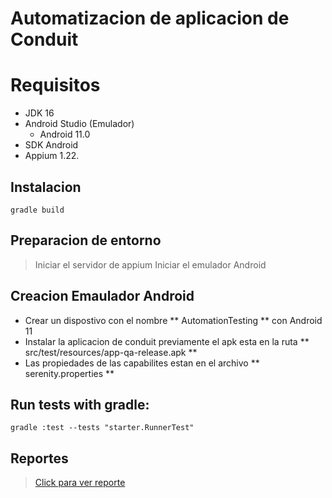 
# Automatizacion de aplicacion de Conduit


# Requisitos

- JDK 16
- Android Studio (Emulador)
    - Android 11.0
- SDK Android
- Appium 1.22.

## Instalacion

```
gradle build
```

## Preparacion de entorno

> Iniciar el servidor de appium
> Iniciar el emulador Android
> 
## Creacion Emaulador Android 

- Crear un dispostivo con el nombre ** AutomationTesting ** con Android 11 
- Instalar la aplicacion de conduit previamente el apk esta en la ruta  ** src/test/resources/app-qa-release.apk **
- Las propiedades de las capabilites estan en el archivo ** serenity.properties **

## **Run tests with gradle:**

```
gradle :test --tests "starter.RunnerTest"
```

## Reportes

> [Click para ver reporte](https://challengesqaautomation.github.io/auto_mobile_app_conduit/target/site/serenity/index.html) 
